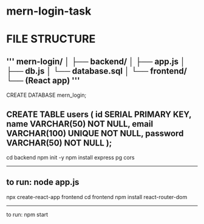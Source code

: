 # mern-login-task

# FILE STRUCTURE
'''
mern-login/
│
├── backend/
│   ├── app.js
│   ├── db.js
│   └── database.sql
│
└── frontend/
    └── (React app)
'''
---------------------------------------------
CREATE DATABASE mern_login;

CREATE TABLE users (
  id SERIAL PRIMARY KEY,
  name VARCHAR(50) NOT NULL,
  email VARCHAR(100) UNIQUE NOT NULL,
  password VARCHAR(50) NOT NULL
);
----------------------------------------------

cd backend
npm init -y
npm install express pg cors

----
to run:
node app.js
-----------------------------------------------
npx create-react-app frontend
cd frontend
npm install react-router-dom

----
to run:
npm start